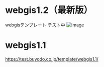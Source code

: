 # webgis1.2（最新版）
 webgisテンプレート テスト中
![image](https://user-images.githubusercontent.com/35587841/200762979-d4d23f91-ad71-4bc1-afd9-9fe7cac8bedd.png)

# webgis1.1
https://test.buyodo.co.jp/template/webgis1.1/
